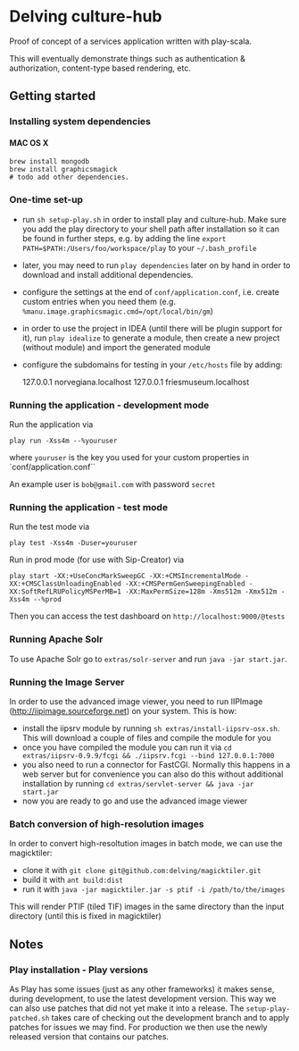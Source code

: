 # Delving culture-hub

Proof of concept of a services application written with play-scala.

This will eventually demonstrate things such as authentication & authorization, content-type based rendering, etc.

## Getting started

### Installing system dependencies

#### MAC OS X

    brew install mongodb
    brew install graphicsmagick
    # todo add other dependencies.


### One-time set-up

- run `sh setup-play.sh` in order to install play and culture-hub. Make sure you add the play directory to your shell path after installation so it can be found in further steps, e.g. by adding the line `export PATH=$PATH:/Users/foo/workspace/play` to your `~/.bash_profile`
- later, you may need to run `play dependencies` later on by hand in order to download and install additional dependencies.
- configure the settings at the end of `conf/application.conf`, i.e. create custom entries when you need them (e.g. `%manu.image.graphicsmagic.cmd=/opt/local/bin/gm`)
- in order to use the project in IDEA (until there will be plugin support for it), run `play idealize` to generate a module, then create a new project (without module) and import the generated module
- configure the subdomains for testing in your `/etc/hosts` file by adding:

    127.0.0.1       norvegiana.localhost
    127.0.0.1       friesmuseum.localhost

### Running the application - development mode

Run the application via

    play run -Xss4m --%youruser

where `youruser` is the key you used for your custom properties in `conf/application.conf``

An example user is `bob@gmail.com` with password `secret`

### Running the application - test mode

Run the test mode via

    play test -Xss4m -Duser=youruser

Run in prod mode (for use with Sip-Creator) via

    play start -XX:+UseConcMarkSweepGC -XX:+CMSIncrementalMode -XX:+CMSClassUnloadingEnabled -XX:+CMSPermGenSweepingEnabled -XX:SoftRefLRUPolicyMSPerMB=1 -XX:MaxPermSize=128m -Xms512m -Xmx512m -Xss4m --%prod

Then you can access the test dashboard on `http://localhost:9000/@tests`

### Running Apache Solr

To use Apache Solr go to `extras/solr-server` and run `java -jar start.jar`.

### Running the Image Server

In order to use the advanced image viewer, you need to run IIPImage (http://iipimage.sourceforge.net) on your system.
This is how:
- install the iipsrv module by running `sh extras/install-iipsrv-osx.sh`. This will download a couple of files and compile the module for you
- once you have compiled the module you can run it via `cd extras/iipsrv-0.9.9/fcgi && ./iipsrv.fcgi --bind 127.0.0.1:7000`
- you also need to run a connector for FastCGI. Normally this happens in a web server but for convenience you can also do this without additional
installation by running `cd extras/servlet-server && java -jar start.jar`
- now you are ready to go and use the advanced image viewer

### Batch conversion of high-resolution images

In order to convert high-resoltution images in batch mode, we can use the magicktiler:

- clone it with `git clone git@github.com:delving/magicktiler.git`
- build it with `ant build:dist`
- run it with `java -jar magicktiler.jar -s ptif -i /path/to/the/images`

This will render PTIF (tiled TIF) images in the same directory than the input directory (until this is fixed in magicktiler)

## Notes

### Play installation - Play versions

As Play has some issues (just as any other frameworks) it makes sense, during development, to use the latest development version.
This way we can also use patches that did not yet make it into a release. The `setup-play-patched.sh` takes care of checking out the development branch and to apply patches for issues we may find.
For production we then use the newly released version that contains our patches.